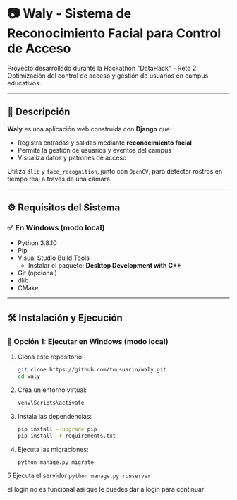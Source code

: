 # 📷 Waly - Sistema de Reconocimiento Facial para Control de Acceso

Proyecto desarrollado durante la Hackathon "DataHack" - Reto 2: Optimización del control de acceso y gestión de usuarios en campus educativos.

---

## 🚀 Descripción

**Waly** es una aplicación web construida con **Django** que:
- Registra entradas y salidas mediante **reconocimiento facial**
- Permite la gestión de usuarios y eventos del campus
- Visualiza datos y patrones de acceso

Utiliza `dlib` y `face_recognition`, junto con `OpenCV`, para detectar rostros en tiempo real a través de una cámara.

---

## ⚙️ Requisitos del Sistema


### ✅ En Windows (modo local)
- Python 3.8.10
- Pip
- Visual Studio Build Tools  
  - Instalar el paquete: **Desktop Development with C++**
- Git (opcional)
- dlib
- CMake



---

## 🛠️ Instalación y Ejecución

### 🔧 Opción 1: Ejecutar en Windows (modo local)

1. Clona este repositorio:
   ```bash
   git clone https://github.com/tuusuario/waly.git
   cd waly
    ```
2. Crea un entorno virtual:
    ```python -m venv venv
    venv\Scripts\activate
    ```
3. Instala las dependencias:
    ```bash
   pip install --upgrade pip
    pip install -r requirements.txt
    ```
4. Ejecuta las migraciones:
    ```bash
    python manage.py migrate
     ```
5 Ejecuta el servidor
    ```
    python manage.py runserver
    ```

el login no es funcional asi que le puedes dar a login para continuar


